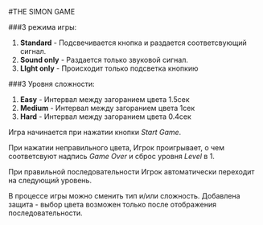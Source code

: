 #THE SIMON GAME

###3 режима игры:

1. **Standard** - Подсвечивается кнопка и раздается соответсвующий сигнал.
1. **Sound only** - Раздается только звуковой сигнал.
1. **LIght only** - Происходит только подсветка кнопкию

###3 Уровня сложности:

1. **Easy** - Интервал между загоранием цвета 1.5сек
1. **Medium** - Интервал между загоранием цвета 1сек
1. **Hard** - Интервал между загоранием цвета 0.4сек

Игра начинается при нажатии кнопки _Start Game_.

При нажатии неправильного цвета, Игрок проигрывает, о чем соответсвуют надпись _Game Over_ и сброс уровня _Level_ в 1.

При правильной последовательности Игрок автоматически переходит на следующий уровень. 

В процессе игры можно сменить тип и/или сложность.
Добавлена защита - выбор цвета возможен только после отображения последовательности.
